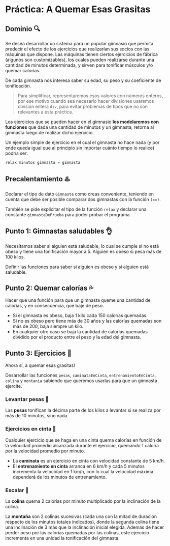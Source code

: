 # Práctica: A Quemar Esas Grasitas

## Dominio :mag:

Se desea desarrollar un sistema para un popular gimnasio que permita predecir el efecto de los ejercicios que realizarían sus socios con las máquinas que dispone. Las máquinas tienen ciertos ejercicios de fábrica (algunos son customizables), los cuales pueden realizarse durante una cantidad de minutos determinada, y sirven para tonificar músculos y/o quemar calorías.

De cada gimnasta nos interesa saber su edad, su peso y su coeficiente de tonificación.

> Para simplificar, representaremos esos valores con números enteros, por ese motivo cuando sea necesario hacer divisiones usaremos división entera `div`, para evitar problemas de tipos que no son relevantes a esta práctica.

Los ejercicios que se pueden hacer en el gimnasio **los modelaremos con funciones** que dada una cantidad de minutos y un gimnasta, retorna al gimnasta luego de realizar dicho ejercicio.

Un ejemplo simple de ejercicio en el cual el gimnasta no hace nada (y por ende queda igual que al principio sin importar cuánto tiempo lo realice) podría ser:

```haskell
relax minutos gimnasta = gimnasta
```

## Precalentamiento :hotsprings:

Declarar el tipo de dato `Gimnasta` como creas conveniente, teniendo en cuenta que debe ser posible comparar dos gimnastas con la función `(==)`.

También se pide explicitar el tipo de la función `relax` y declarar una constante `gimnastaDePrueba` para poder probar el programa.

## Punto 1: Gimnastas saludables :ok_hand:

Necesitamos saber si alguien está saludable, lo cual se cumple si no está obeso y tiene una tonificación mayor a 5. Alguien es obeso si pesa más de 100 kilos.

Definir las funciones para saber si alguien es obeso y si alguien está saludable.

## Punto 2: Quemar calorías :sweat_drops:

Hacer que una función para que un gimnasta queme una cantidad de calorías, y en consecuencia, que baje de peso.

* Si el gimnasta es obeso, baja 1 kilo cada 150 calorías quemadas.
* Si no es obeso pero tiene más de 30 años y las calorías quemadas son más de 200, baja siempre un kilo.
* En cualquier otro caso se baja la cantidad de calorías quemadas dividido por el producto entre el peso y la edad del gimnasta.

## Punto 3: Ejercicios :bicyclist:

Ahora sí, a quemar esas grasitas!

Desarrollar las funciones `pesas`, `caminataEnCinta`, `entrenamientoEnCinta`, `colina` y `montania` sabiendo que queremos usarlas para que un gimnasta ejercite.

### Levantar pesas  :muscle:

Las **pesas** tonifican la décima parte de los kilos a levantar si se realiza por más de 10 minutos, sino nada.

### Ejercicios en cinta  :running:

Cualquier ejercicio que se haga en una cinta quema calorías en función de la velocidad promedio alcanzada durante el ejercicio, quemando 1 caloría por la velocidad promedio por minuto.

* La **caminata** es un ejercicio en cinta con velocidad constante de 5 km/h.
* El **entrenamiento en cinta** arranca en 6 km/h y cada 5 minutos incrementa la velocidad en 1 km/h, con lo cual la velocidad máxima dependerá de los minutos de entrenamiento.

### Escalar :mount_fuji:

La **colina** quema 2 calorías por minuto multiplicado por la inclinación de la colina.

La **montaña** son 2 colinas sucesivas (cada una con la mitad de duración respecto de los minutos totales indicados), donde la segunda colina tiene una inclinación de 3 más que la inclinación inicial elegida. Además de hacer perder peso por las calorías quemadas por las colinas, este ejercicio incrementa en una unidad la tonificación del gimnasta.

